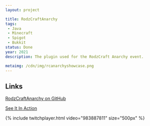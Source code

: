 ```yaml
---
layout: project

title: RodzCraftAnarchy
tags:
 - Java
 - Minecraft
 - Spigot
 - Bukkit
status: Done
year: 2021
description: The plugin used for the RodzCraft Anarchy event.

metaimg: /cdn/img/rcanarchyshowcase.png
---
```


## Links

[RodzCraftAnarchy on GitHub](https://github.com/C1200/RodzCraftAnarchy)

[See It In Action](https://www.twitch.tv/videos/983887811)

{% include twitchplayer.html video="983887811" size="500px" %}
